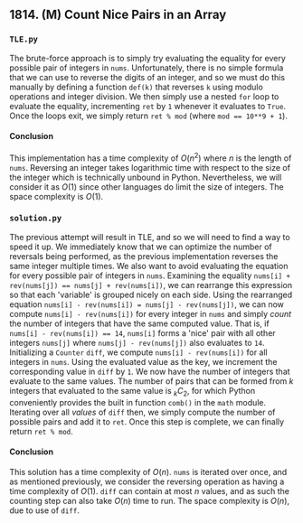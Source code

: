 ## 1814. (M) Count Nice Pairs in an Array

### `TLE.py`
The brute-force approach is to simply try evaluating the equality for every possible pair of integers in `nums`. Unfortunately, there is no simple formula that we can use to reverse the digits of an integer, and so we must do this manually by defining a function `def(k)` that reverses `k` using modulo operations and integer division. We then simply use a nested `for` loop to evaluate the equality, incrementing `ret` by `1` whenever it evaluates to `True`. Once the loops exit, we simply return `ret % mod` (where `mod == 10**9 + 1`).  

#### Conclusion
This implementation has a time complexity of $O(n^2)$ where $n$ is the length of `nums`. Reversing an integer takes logarithmic time with respect to the size of the integer which is technically unbound in Python. Nevertheless, we will consider it as $O(1)$ since other languages do limit the size of integers. The space complexity is $O(1)$.  
  

### `solution.py`
The previous attempt will result in TLE, and so we will need to find a way to speed it up. We immediately know that we can optimize the number of reversals being performed, as the previous implementation reverses the same integer multiple times. We also want to avoid evaluating the equation for every possible pair of integers in `nums`. Examining the equality `nums[i] + rev(nums[j]) == nums[j] + rev(nums[i])`, we can rearrange this expression so that each 'variable' is grouped nicely on each side. Using the rearranged equation `nums[i] - rev(nums[i]) = nums[j] - rev(nums[j])`, we can now compute `nums[i] - rev(nums[i])` for every integer in `nums` and simply *count* the number of integers that have the same computed value. That is, if `nums[i] - rev(nums[i]) == 14`, `nums[i]` forms a 'nice' pair with all other integers `nums[j]` where `nums[j] - rev(nums[j])` also evaluates to `14`.  
Initializing a `Counter` `diff`, we compute `nums[i] - rev(nums[i])` for all integers in `nums`. Using the evaluated value as the key, we increment the corresponding value in `diff` by `1`. We now have the number of integers that evaluate to the same values. The number of pairs that can be formed from $k$ integers that evaluated to the same value is $_kC_2$, for which Python conveniently provides the built in function `comb()` in the `math` module. Iterating over all *values* of `diff` then, we simply compute the number of possible pairs and add it to `ret`. Once this step is complete, we can finally return `ret % mod`.  

#### Conclusion
This solution has a time complexity of $O(n)$. `nums` is iterated over once, and as mentioned previously, we consider the reversing operation as having a time complexity of $O(1)$. `diff` can contain at most $n$ values, and as such the counting step can also take $O(n)$ time to run. The space complexity is $O(n)$, due to use of `diff`.  
  

